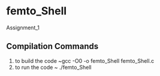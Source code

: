 # femto_Shell
Assignment_1

## Compilation Commands 
1. to build the code ~gcc -O0 -o femto_Shell femto_Shell.c
2. to run the code ~ ./femto_Shell
